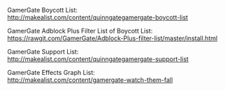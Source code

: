 GamerGate Boycott List:  
http://makealist.com/content/quinngategamergate-boycott-list  
     
GamerGate Adblock Plus Filter List of Boycott List:  
https://rawgit.com/GamerGate/Adblock-Plus-filter-list/master/install.html  
     
GamerGate Support List:  
http://makealist.com/content/quinngategamergate-support-list  

GamerGate Effects Graph List:  
http://makealist.com/content/gamergate-watch-them-fall  
